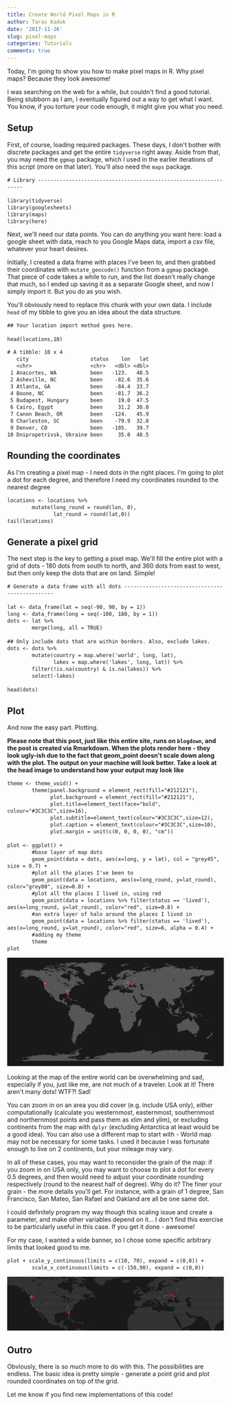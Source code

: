```yaml
---
title: Create World Pixel Maps in R
author: Taras Kaduk
date: '2017-11-26'
slug: pixel-maps
categories: Tutorials
comments: true
---
```


Today, I'm going to show you how to make pixel maps in R. Why pixel maps? Because they look awesome!

I was searching on the web for a while, but couldn't find a good tutorial. Being stubborn as I am, I eventually figured out a way to get what I want. You know, if you torture your code enough, it might give you what you need.

## Setup
First, of course, loading required packages. These days, I don't bother with discrete packages and get the entire `tidyverse` right away. Aside from that, you may need the `ggmap` package, which I used in the earlier iterations of this script (more on that later). You'll also need the `maps` package.

```{r}
# Library -----------------------------------------------------------------

library(tidyverse)
library(googlesheets)
library(maps)
library(here)
```


Next, we'll need our data points. You can do anything you want here: load a google sheet with data, reach to you Google Maps data, import a csv file, whatever your heart desires.

Initially, I created a data frame with places I've been to, and then grabbed their coordinates with `mutate_geocode()` function from a `ggmap` package. That piece of code takes a while to run, and the list doesn't really change that much, so I ended up saving it as a separate Google sheet, and now I simply import it. But you do as you wish.

You'll obviously need to replace this chunk with your own data. I include `head` of my tibble to give you an idea about the data structure.

```{r}
## Your location import method goes here.

head(locations,10)
```

```
# A tibble: 10 x 4
   city                    status    lon   lat
   <chr>                   <chr>   <dbl> <dbl>
 1 Anacortes, WA           been   -123.   48.5
 2 Asheville, NC           been    -82.6  35.6
 3 Atlanta, GA             been    -84.4  33.7
 4 Boone, NC               been    -81.7  36.2
 5 Budapest, Hungary       been     19.0  47.5
 6 Cairo, Egypt            been     31.2  30.0
 7 Canon Beach, OR         been   -124.   45.9
 8 Charleston, SC          been    -79.9  32.8
 9 Denver, CO              been   -105.   39.7
10 Dnipropetrivsk, Ukraine been     35.0  48.5
```

## Rounding the coordinates
As I'm creating a pixel map - I need dots in the right places. I'm going to plot a dot for each degree, and therefore I need my coordinates rounded to the nearest degree

```{r warning=FALSE}
locations <- locations %>% 
        mutate(long_round = round(lon, 0),
               lat_round = round(lat,0))
tail(locations)
```

## Generate a pixel grid

The next step is the key to getting a pixel map. We'll fill the entire plot with a grid of dots - 180 dots from south to north, and 360 dots from east to west, but then only keep the dots that are on land. Simple!

```{r}
# Generate a data frame with all dots -----------------------------------------------

lat <- data_frame(lat = seq(-90, 90, by = 1))
long <- data_frame(long = seq(-180, 180, by = 1))
dots <- lat %>% 
        merge(long, all = TRUE)

## Only include dots that are within borders. Also, exclude lakes.
dots <- dots %>% 
        mutate(country = map.where('world', long, lat),
               lakes = map.where('lakes', long, lat)) %>% 
        filter(!is.na(country) & is.na(lakes)) %>% 
        select(-lakes)

head(dots)
```


## Plot
And now the easy part. Plotting.

**Please note that this post, just like this entire site, runs on `blogdown`, and the post is created via Rmarkdown. When the plots render here - they look ugly-ish due to the fact that geom_point doesn't scale down along with the plot. The output on your machine will look better. Take a look at the head image to understand how your output may look like**

```{r results='hide', fig.height=7, fig.width=14}
theme <- theme_void() +
        theme(panel.background = element_rect(fill="#212121"),
              plot.background = element_rect(fill="#212121"),
              plot.title=element_text(face="bold", colour="#3C3C3C",size=16),
              plot.subtitle=element_text(colour="#3C3C3C",size=12),
              plot.caption = element_text(colour="#3C3C3C",size=10),  
              plot.margin = unit(c(0, 0, 0, 0), "cm"))

plot <- ggplot() +   
        #base layer of map dots
        geom_point(data = dots, aes(x=long, y = lat), col = "grey45", size = 0.7) + 
        #plot all the places I've been to
        geom_point(data = locations, aes(x=long_round, y=lat_round), color="grey80", size=0.8) + 
        #plot all the places I lived in, using red
        geom_point(data = locations %>% filter(status == 'lived'), aes(x=long_round, y=lat_round), color="red", size=0.8) +
        #an extra layer of halo around the places I lived in
        geom_point(data = locations %>% filter(status == 'lived'), aes(x=long_round, y=lat_round), color="red", size=6, alpha = 0.4) +
        #adding my theme
        theme
plot
```
![](cover.jpg)


Looking at the map of the entire world can be overwhelming and sad, especially if you, just like me, are not much of a traveler. Look at it! There aren't many dots! WTF?! Sad!

You can zoom in on an area you did cover (e.g. include USA only), either computationally (calculate you westernmost, easternmost, southernmost and northernmost points and pass them as xlim and ylim), or excluding continents from the map with `dplyr` (excluding Antarctica at least would be a good idea). You can also use a different map to start with - World map may not be necessary for some tasks. I used it because I was fortunate enough to live on 2 continents, but your mileage may vary. 

In all of these cases, you may want to reconsider the grain of the map: if you zoom in on USA only, you may want to choose to plot a dot for every 0.5 degrees, and then would need to adjust your coordinate rounding respectively (round to the nearest half of degree). Why do it? The finer your grain - the more details you'll get. For instance, with a grain of 1 degree, San Francisco, San Mateo, San Rafael and Oakland are all be one same dot.

I could definitely program my way though this scaling issue and create a parameter, and make other variables depend on it... I don't find this exercise to be particularly useful in this case. If you get it done - awesome!

For my case, I wanted a wide banner, so I chose some specific arbitrary limits that looked good to me.
```{r header, results='hide', fig.height=5, fig.width=20}
plot + scale_y_continuous(limits = c(10, 70), expand = c(0,0)) +
        scale_x_continuous(limits = c(-150,90), expand = c(0,0))
```
![](header.png)


## Outro
Obviously, there is so much more to do with this. The possibilities are endless. The basic idea is pretty simple - generate a point grid and plot rounded coordinates on top of the grid.

Let me know if you find new implementations of this code!